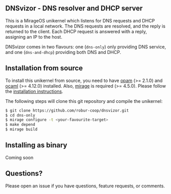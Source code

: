 ## DNSvizor - DNS resolver and DHCP server

This is a MirageOS unikernel which listens for DNS requests and DHCP requests in a local network. The DNS requests are resolved, and the reply is returned to the client. Each DHCP request is answered with a reply, assigning an IP to the host.

DNSvizor comes in two flavours: one (`dns-only`) only providing DNS service, and one (`dns-and-dhcp`) providing both DNS and DHCP.

## Installation from source

To install this unikernel from source, you need to have
[opam](https://opam.ocaml.org) (>= 2.1.0) and
[ocaml](https://ocaml.org) (>= 4.12.0) installed. Also,
[mirage](https://mirageos.org) is required (>= 4.5.0). Please follow the
[installation instructions](https://mirageos.org/wiki/install).

The following steps will clone this git repository and compile the unikernel:

```bash
$ git clone https://github.com/robur-coop/dnsvizor.git
$ cd dns-only
$ mirage configure -t <your-favourite-target>
$ make depend
$ mirage build
```

## Installing as binary

Coming soon

## Questions?

Please open an issue if you have questions, feature requests, or comments.
